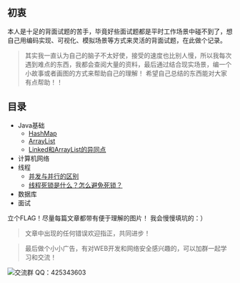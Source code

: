 ## 初衷
本人是十足的背面试题的苦手，毕竟好些面试题都是平时工作场景中碰不到了，想自己用编码实现、可视化、模拟场景等方式来灵活的背面试题，在此做个记录。


> 其实我一直认为自己的脑子不太好使，接受的速度也比别人慢，所以我每次遇到难点的东西，我都会查阅大量的资料，最后通过结合现实场景，编一个小故事或者画图的方式来帮助自己的理解！
> 希望自己总结的东西能对大家有点帮助！！

## 目录

 - Java基础
   - [HashMap](https://blog.csdn.net/lodog1/article/details/105190263)
   - [ArrayList](https://blog.csdn.net/lodog1/article/details/105131505)
   - [Linked和ArrayList的异同点](https://blog.csdn.net/lodog1/article/details/105257064)
- 计算机网络
- 线程
	- [并发与并行的区别](https://editor.csdn.net/md/?articleId=105320216)
	- [线程死锁是什么？怎么避免死锁？](https://blog.csdn.net/lodog1/article/details/105330045)
- 数据库
- 面试

立个FLAG！尽量每篇文章都带有便于理解的图片！
我会慢慢填坑的：）

> 文章中出现的任何错误欢迎指正，共同进步！

>  最后做个小小广告，有对WEB开发和网络安全感兴趣的，可以加群一起学习和交流！

![交流群](https://img-blog.csdnimg.cn/20200328190953288.png)
QQ：425343603

